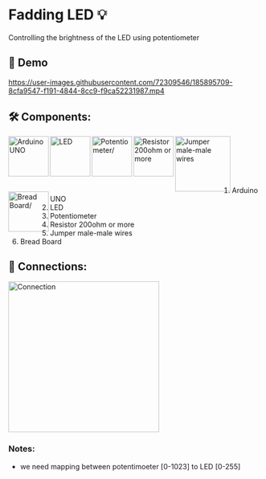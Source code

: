 # Fadding LED 💡
Controlling the brightness of the LED using potentiometer

## 🎥 Demo
https://user-images.githubusercontent.com/72309546/185895709-8cfa9547-f191-4844-8cc9-f9ca52231987.mp4



## 🛠️ Components:
<img align="left" alt="Arduino UNO" width="80px" src="https://upload.wikimedia.org/wikipedia/commons/thumb/3/38/Arduino_Uno_-_R3.jpg/220px-Arduino_Uno_-_R3.jpg" draggable="false"/>
 
 <img align="left" alt="LED" width="80px" src="https://media.istockphoto.com/vectors/red-led-icon-on-white-background-led-sign-light-emitting-diode-flat-vector-id886019460?k=20&m=886019460&s=170667a&w=0&h=m9Nty9VBLojMhEqKjtOZBZfNjjoZvw39a766V7jeGdY=" draggable="false"/>

<img align="left" alt="Potentiometer/" width="80px" src="https://www.gmelectronic.com/data/product/1024_1024/pctdetail.113-079.1.jpg" draggable="false"/>

<img align="left" alt="Resistor 200ohm or more" width="80px" src="https://ielectrony-com.b-cdn.net/wp-content/uploads/2018/09/220-resistor-1-tolerance-True.png" draggable="false"/>
   
<img align="left" alt="Jumper male-male wires" width="110px" src="https://potentiallabs.com/cart/image/cache/catalog/nov-dec/m-m-800x600.jpg" draggable="false"/>
 
 <img align="left" alt="Bread Board/" width="80px" src="https://www.ubuy.com.bh/productimg/?image=aHR0cHM6Ly9tLm1lZGlhLWFtYXpvbi5jb20vaW1hZ2VzL0kvNjFwK1FUYk1mNUwuX1NMMTAxMF8uanBn.jpg" draggable="false"/>
 <br><br><br><br><br>
 
 <ol>
 <li>Arduino UNO</li>
 <li>LED</li>
 <li>Potentiometer</li>
 <li>Resistor 200ohm or more</li>
 <li>Jumper male-male wires</li>
 <li>Bread Board</li>
 </ol>

## 🔌 Connections:
 <img alt="Connection" width="300px" src="https://github.com/BasmaElhoseny01/Basic_Arduino_projects/blob/main/5.Fading%20LED/Fading%20LED%20Connection.avif"/>

### Notes:
<ul>
<li>we need mapping between potentimoeter [0-1023] to LED [0-255]</li>
</ul>
